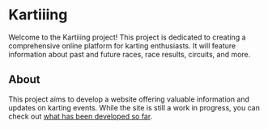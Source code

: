 # Kartiiing

Welcome to the Kartiiing project! This project is dedicated to creating a comprehensive online platform for karting enthusiasts. It will feature information about past and future races, race results, circuits, and more.

## About

This project aims to develop a website offering valuable information and updates on karting events. While the site is still a work in progress, you can check out [what has been developed so far](https://szabold1.github.io/kartiiing/).

